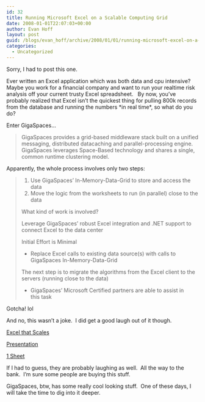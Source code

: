```yaml
---
id: 32
title: Running Microsoft Excel on a Scalable Computing Grid
date: 2008-01-01T22:07:03+00:00
author: Evan Hoff
layout: post
guid: /blogs/evan_hoff/archive/2008/01/01/running-microsoft-excel-on-a-scalable-computing-grid.aspx
categories:
  - Uncategorized
---
```

Sorry, I had to post this one.

Ever written an Excel application which was both data and cpu intensive?&nbsp; Maybe you work for a financial company and want to run your realtime risk analysis off your current trusty Excel spreadsheet.&nbsp;&nbsp; By now, you&#8217;ve probably realized that Excel isn&#8217;t the quickest thing for pulling 800k records from the database and running the numbers \*in real time\*, so what do you do?

Enter GigaSpaces&#8230;

> GigaSpaces provides a grid-based middleware stack built on a unified messaging, distributed datacaching and parallel-processing engine. GigaSpaces leverages Space-Based technology and shares a single, common runtime clustering model.

Apparently, the whole process involves only two steps:

>   1. Use GigaSpaces’ In-Memory-Data-Grid to store and access the data
>   2. Move the logic from the worksheets to run (in parallel) close to the data
> 
> What kind of work is involved?
> 
> Leverage GigaSpaces’ robust Excel integration and .NET support to connect Excel to the data center
> 
> Initial Effort is Minimal
> 
>   * Replace Excel calls to existing data source(s) with calls to GigaSpaces In-Memory-Data-Grid
> 
> The next step is to migrate the algorithms from the Excel client to the servers (running close to the data)
> 
>   * GigaSpaces’ Microsoft Certified partners are able to assist in  
>     this task

Gotcha! lol

And no, this wasn&#8217;t a joke.&nbsp; I did get a good laugh out of it though.

<a href="http://www.gigaspaces.com/os_papers.html#MS_GigaSpaces_Excel_That_Scales" target="_blank">Excel that Scales</a>

[Presentation](http://www.gigaspaces.com/presentations/Excel_Biz.pdf)

<a href="http://www.gigaspaces.com/presentations/MS_1_Pager.pdf" target="_blank">1 Sheet</a>

If I had to guess, they are probably laughing as well.&nbsp; All the way to the bank.&nbsp; I&#8217;m sure some people are buying this stuff.

GigaSpaces, btw, has some really cool looking stuff.&nbsp; One of these days, I will take the time to dig into it deeper.